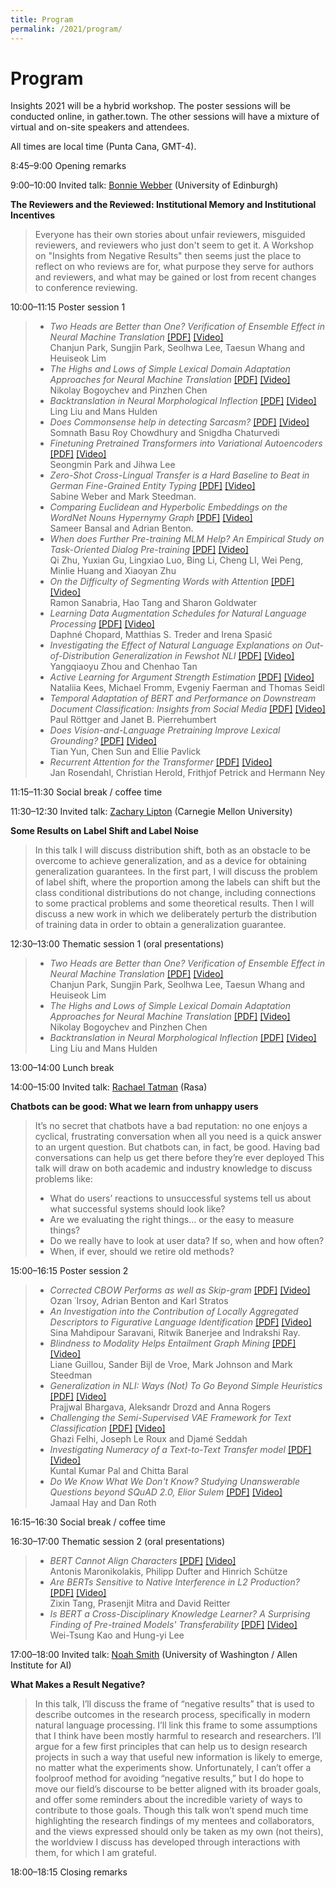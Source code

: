 ```yaml
---
title: Program
permalink: /2021/program/
---
```


# <span class="time">Program</span>

Insights 2021 will be a hybrid workshop. The poster sessions will be conducted online, in gather.town. The other sessions will have a mixture of virtual and on-site speakers and attendees.

All times are local time (Punta Cana, GMT-4).

<span class="time">8:45–9:00</span> Opening remarks

<span class="time">9:00–10:00</span> Invited talk: [Bonnie Webber](https://homepages.inf.ed.ac.uk/bonnie/) (University of Edinburgh)

**The Reviewers and the Reviewed: Institutional Memory and Institutional Incentives**
> Everyone has their own stories about unfair reviewers, misguided reviewers,  and reviewers who just don't seem to get it. A Workshop on "Insights from  Negative Results" then seems just the place to reflect on who reviews are for, what purpose they serve for authors and reviewers, and what may be gained or lost from recent changes to conference reviewing.

 
<span class="time">10:00–11:15</span> Poster session 1
> - *Two Heads are Better than One? Verification of Ensemble Effect in Neural Machine Translation* [[PDF]](https://aclanthology.org/2021.insights-1.4/) [[Video]](https://underline.io/events/192/sessions/7857/lecture/39449-two-heads-are-better-than-onequestion-verification-of-ensemble-effect-in-neural-machine-translation) <br/> Chanjun Park, Sungjin Park, Seolhwa Lee, Taesun Whang and Heuiseok Lim
> - *The Highs and Lows of Simple Lexical Domain Adaptation Approaches for Neural Machine Translation* [[PDF]](https://aclanthology.org/2021.insights-1.12/) [[Video]](https://underline.io/events/192/sessions/7857/lecture/39457-the-highs-and-lows-of-simple-lexical-domain-adaptation-approaches-for-neural-machine-translation) <br/> Nikolay Bogoychev and Pinzhen Chen
> - *Backtranslation in Neural Morphological Inflection* [[PDF]](https://aclanthology.org/2021.insights-1.13/) [[Video]](https://underline.io/events/192/sessions/7857/lecture/39458-backtranslation-in-neural-morphological-inflection) <br/> Ling Liu and Mans Hulden 
> - *Does Commonsense help in detecting Sarcasm?* [[PDF]](https://aclanthology.org/2021.insights-1.2/) [[Video]](https://underline.io/events/192/sessions/7857/lecture/39447-does-commonsense-help-in-detecting-sarcasmquestion) <br/> Somnath Basu Roy Chowdhury and Snigdha Chaturvedi
> - *Finetuning Pretrained Transformers into Variational Autoencoders* [[PDF]](https://aclanthology.org/2021.insights-1.5/) [[Video]](https://underline.io/events/192/sessions/7857/lecture/39450-finetuning-pretrained-transformers-into-variational-autoencoders) <br/> Seongmin Park and Jihwa Lee 
> - *Zero-Shot Cross-Lingual Transfer is a Hard Baseline to Beat in German Fine-Grained Entity Typing* [[PDF]](https://aclanthology.org/2021.insights-1.7/) [[Video]](https://underline.io/events/192/sessions/7857/lecture/39452-zero-shot-cross-lingual-transfer-is-a-hard-baseline-to-beat-in-german-fine-grained-entity-typing) <br/> Sabine Weber and Mark Steedman.
> - *Comparing Euclidean and Hyperbolic Embeddings on the WordNet Nouns Hypernymy Graph* [[PDF]](https://aclanthology.org/2021.insights-1.8/) [[Video]](https://underline.io/events/192/sessions/7857/lecture/39453-comparing-euclidean-and-hyperbolic-embeddings-on-the-wordnet-nouns-hypernymy-graph) <br/> Sameer Bansal and Adrian Benton.
> - *When does Further Pre-training MLM Help? An Empirical Study on Task-Oriented Dialog Pre-training* [[PDF]](https://aclanthology.org/2021.insights-1.9/) [[Video]](https://underline.io/events/192/sessions/7857/lecture/39454-when-does-further-pre-training-mlm-helpquestion-an-empirical-study-on-task-oriented-dialog-pre-training) <br/> Qi Zhu, Yuxian Gu, Lingxiao Luo, Bing Li, Cheng LI, Wei Peng, Minlie Huang and Xiaoyan Zhu
> - *On the Difficulty of Segmenting Words with Attention* [[PDF]](https://aclanthology.org/2021.insights-1.11/) [[Video]](https://underline.io/events/192/sessions/7857/lecture/39456-on-the-difficulty-of-segmenting-words-with-attention) <br/> Ramon Sanabria, Hao Tang and Sharon Goldwater 
> - *Learning Data Augmentation Schedules for Natural Language Processing* [[PDF]](https://aclanthology.org/2021.insights-1.14/) [[Video]](https://underline.io/events/192/sessions/7857/lecture/39459-learning-data-augmentation-schedules-for-natural-language-processing) <br/> Daphné Chopard, Matthias S. Treder and Irena Spasić 
> - *Investigating the Effect of Natural Language Explanations on Out-of-Distribution Generalization in Fewshot NLI* [[PDF]](https://aclanthology.org/2021.insights-1.17/) [[Video]](https://underline.io/events/192/sessions/7857/lecture/39462-investigating-the-effect-of-natural-language-explanations-on-out-of-distribution-generalization-in-few-shot-nli) <br/> Yangqiaoyu Zhou and Chenhao Tan 
> - *Active Learning for Argument Strength Estimation* [[PDF]](https://aclanthology.org/2021.insights-1.20/) [[Video]](https://underline.io/events/192/sessions/7857/lecture/39465-active-learning-for-argument-strength-estimation) <br/> Nataliia Kees, Michael Fromm, Evgeniy Faerman and Thomas Seidl
> - *Temporal Adaptation of BERT and Performance on Downstream Document Classification: Insights from Social Media* [[PDF]](https://aclanthology.org/2021.findings-emnlp.206/) [[Video]](https://underline.io/events/192/sessions/7857/lecture/40586-temporal-adaptation-of-bert-and-performance-on-downstream-document-classification-insights-from-social-media) <br/> Paul Röttger and Janet B. Pierrehumbert
> - *Does Vision-and-Language Pretraining Improve Lexical Grounding?* [[PDF]](https://aclanthology.org/2021.findings-emnlp.370/) [[Video]](https://underline.io/events/192/sessions/7857/lecture/40595-does-vision-and-language-pretraining-improve-lexical-groundingquestion) <br/> Tian Yun, Chen Sun and Ellie Pavlick
> - *Recurrent Attention for the Transformer* [[PDF]](https://aclanthology.org/2021.insights-1.10/) [[Video]](https://underline.io/events/192/sessions/7857/lecture/39455-recurrent-attention-for-the-transformer) <br/> Jan Rosendahl, Christian Herold, Frithjof Petrick and Hermann Ney




<span class="time">11:15–11:30</span> Social break / coffee time

<span class="time">11:30–12:30</span> Invited talk: [Zachary Lipton](http://zacklipton.com/) (Carnegie Mellon University)<br/>

**Some Results on Label Shift and Label Noise**
> In this talk I will discuss distribution shift, both as an obstacle to be overcome to achieve generalization, and as a device for obtaining generalization guarantees. In the first part, I will discuss the problem of label shift, where the proportion among the labels can shift but the class conditional distributions do not change, including connections to some practical problems and some theoretical results. Then I will discuss a new work in which we deliberately perturb the distribution of training data in order to obtain a generalization guarantee.

<span class="time">12:30–13:00</span> Thematic session 1 (oral presentations)
> - *Two Heads are Better than One? Verification of Ensemble Effect in Neural Machine Translation* [[PDF]](https://aclanthology.org/2021.insights-1.4/) [[Video]](https://underline.io/events/192/sessions/7857/lecture/39449-two-heads-are-better-than-onequestion-verification-of-ensemble-effect-in-neural-machine-translation) <br/> Chanjun Park, Sungjin Park, Seolhwa Lee, Taesun Whang and Heuiseok Lim 
> - *The Highs and Lows of Simple Lexical Domain Adaptation Approaches for Neural Machine Translation* [[PDF]](https://aclanthology.org/2021.insights-1.12/) [[Video]](https://underline.io/events/192/sessions/7857/lecture/39457-the-highs-and-lows-of-simple-lexical-domain-adaptation-approaches-for-neural-machine-translation) <br/> Nikolay Bogoychev and Pinzhen Chen 
> - *Backtranslation in Neural Morphological Inflection* [[PDF]](https://aclanthology.org/2021.insights-1.13/) [[Video]](https://underline.io/events/192/sessions/7857/lecture/39458-backtranslation-in-neural-morphological-inflection) <br/> Ling Liu and Mans Hulden 


<span class="time">13:00–14:00</span> Lunch break

<span class="time">14:00–15:00</span> Invited talk: [Rachael Tatman](http://www.rctatman.com/) (Rasa) <br/>

**Chatbots can be good: What we learn from unhappy users**
> It’s no secret that chatbots have a bad reputation: no one enjoys a cyclical, frustrating conversation when all you need is a quick answer to an urgent question. But chatbots can, in fact, be good. Having bad conversations can help us get there before they’re ever deployed
> This talk will draw on both academic and industry knowledge to discuss problems like:
>  - What do users’ reactions to unsuccessful systems tell us about what successful systems should look like?
>  - Are we evaluating the right things… or the easy to measure things?
>  - Do we really have to look at user data? If so, when and how often?
>  - When, if ever, should we retire old methods?
 
<span class="time">15:00–16:15</span> Poster session 2
> - *Corrected CBOW Performs as well as Skip-gram* [[PDF]](https://aclanthology.org/2021.insights-1.1/) [[Video]](https://underline.io/events/192/sessions/7857/lecture/39446-corrected-cbow-performs-as-well-as-skip-gram) <br/> Ozan ˙Irsoy, Adrian Benton and Karl Stratos
> - *An Investigation into the Contribution of Locally Aggregated Descriptors to Figurative Language Identification* [[PDF]](https://aclanthology.org/2021.insights-1.15/) [[Video]](https://underline.io/events/192/sessions/7857/lecture/39460-an-investigation-into-the-contribution-of-locally-aggregated-descriptors-to-figurative-language-identification) <br/> Sina Mahdipour Saravani, Ritwik Banerjee and Indrakshi Ray.
> - *Blindness to Modality Helps Entailment Graph Mining* [[PDF]](https://aclanthology.org/2021.insights-1.16/) [[Video]](https://underline.io/events/192/sessions/7857/lecture/39461-blindness-to-modality-helps-entailment-graph-mining) <br/> Liane Guillou, Sander Bijl de Vroe, Mark Johnson and Mark Steedman
> - *Generalization in NLI: Ways (Not) To Go Beyond Simple Heuristics* [[PDF]](https://aclanthology.org/2021.insights-1.18/) [[Video]](https://underline.io/events/192/sessions/7857/lecture/39463-generalization-in-nli-ways-(not)-to-go-beyond-simple-heuristics) <br/> Prajjwal Bhargava, Aleksandr Drozd and Anna Rogers
> - *Challenging the Semi-Supervised VAE Framework for Text Classification* [[PDF]](https://aclanthology.org/2021.insights-1.19/) [[Video]](https://underline.io/events/192/sessions/7857/lecture/39464-challenging-the-semi-supervised-vae-framework-for-text-classification) <br/> Ghazi Felhi, Joseph Le Roux and Djamé Seddah
> - *Investigating Numeracy of a Text-to-Text Transfer model* [[PDF]](https://aclanthology.org/2021.findings-emnlp.265/) [[Video]](https://underline.io/events/192/sessions/7857/lecture/40590-investigating-numeracy-of-a-text-to-text-transfer-model) <br/> Kuntal Kumar Pal and Chitta Baral
> - *Do We Know What We Don't Know? Studying Unanswerable Questions beyond SQuAD 2.0, Elior Sulem* [[PDF]](https://aclanthology.org/2021.findings-emnlp.385/) [[Video]](https://underline.io/events/192/sessions/7857/lecture/40594-do-we-know-what-we-don%E2%80%99t-knowquestion-studying-unanswerable-questions-beyond-squad-2.0) <br/> Jamaal Hay and Dan Roth

<span class="time">16:15–16:30</span> Social break / coffee time

<span class="time">16:30–17:00</span> Thematic session 2 (oral presentations)
> - *BERT Cannot Align Characters* [[PDF]](https://aclanthology.org/2021.insights-1.3/) [[Video]](https://underline.io/events/192/sessions/7857/lecture/39448-bert-cannot-align-characters) <br/> Antonis Maronikolakis, Philipp Dufter and Hinrich Schütze
> - *Are BERTs Sensitive to Native Interference in L2 Production?* [[PDF]](https://aclanthology.org/2021.insights-1.6/) [[Video]](https://underline.io/events/192/sessions/7857/lecture/39451-are-berts-sensitive-to-native-interference-in-l2-productionquestion) <br/> Zixin Tang, Prasenjit Mitra and David Reitter
> - *Is BERT a Cross-Disciplinary Knowledge Learner? A Surprising Finding of Pre-trained Models' Transferability* [[PDF]](https://aclanthology.org/2021.findings-emnlp.189/) [[Video]](https://underline.io/events/192/sessions/7857/lecture/40585-is-bert-a-cross-disciplinary-knowledge-learnerquestion-a-surprising-finding-of-pre-trained-models%E2%80%99-transferability) <br/> Wei-Tsung Kao and Hung-yi Lee

<span class="time">17:00–18:00</span> Invited talk: [Noah Smith](https://homes.cs.washington.edu/~nasmith/) (University of Washington / Allen Institute for AI) 

**What Makes a Result Negative?**
> In this talk, I’ll discuss the frame of “negative results” that is used to describe outcomes in the research process, specifically in modern natural language processing.  I’ll link this frame to some assumptions that I think have been mostly harmful to research and researchers.  I’ll argue for a few first principles that can help us to design research projects in such a way that useful new information is likely to emerge, no matter what the experiments show.  Unfortunately, I can’t offer a foolproof method for avoiding “negative results,” but I do hope to move our field’s discourse to be better aligned with its broader goals, and offer some reminders about the incredible variety of ways to contribute to those goals.  Though this talk won’t spend much time highlighting the research findings of my mentees and collaborators, and the views expressed should only be taken as my own (not theirs), the worldview I discuss has developed through interactions with them, for which I am grateful.
 
<span class="time">18:00–18:15</span> Closing remarks
